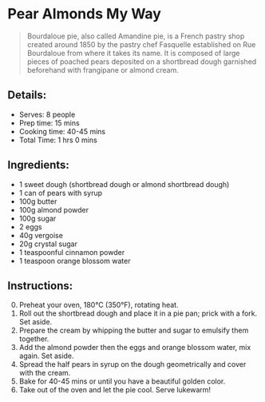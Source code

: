 # Pear Almonds My Way

 > Bourdaloue pie, also called Amandine pie, is a French pastry shop created around 1850 by the pastry chef Fasquelle established on Rue Bourdaloue from where it takes its name. It is composed of large pieces of poached pears deposited on a shortbread dough garnished beforehand with frangipane or almond cream.

## Details:
* Serves: 8 people
* Prep time: 15 mins
* Cooking time: 40-45 mins
* Total Time: 1 hrs 0 mins

## Ingredients:
* 1 sweet dough (shortbread dough or almond shortbread dough)
* 1 can of pears with syrup
* 100g butter
* 100g almond powder
* 100g sugar
* 2 eggs
* 40g vergoise
* 20g crystal sugar
* 1 teaspoonful cinnamon powder
* 1 teaspoon orange blossom water

## Instructions:
0. Preheat your oven, 180°C (350°F), rotating heat.
1. Roll out the shortbread dough and place it in a pie pan; prick with a fork. Set aside.
2. Prepare the cream by whipping the butter and sugar to emulsify them together.
3. Add the almond powder then the eggs and orange blossom water, mix again. Set aside.
4. Spread the half pears in syrup on the dough geometrically and cover with the cream.
5. Bake for 40-45 mins or until you have a beautiful golden color.
6. Take out of the oven and let the pie cool. Serve lukewarm!

